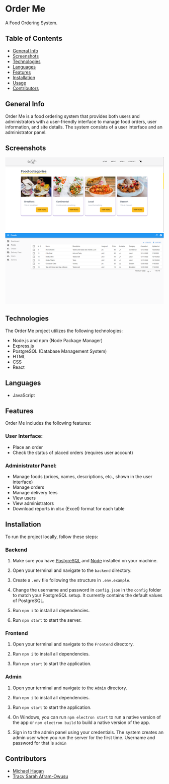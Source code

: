 # Order Me

A Food Ordering System.

## Table of Contents

- [General Info](#general-info)
- [Screenshots](#screenshots)
- [Technologies](#technologies)
- [Languages](#languages)
- [Features](#features)
- [Installation](#installation)
- [Usage](#usage)
- [Contributors](#contributors)

## General Info

Order Me is a food ordering system that provides both users and administrators with a user-friendly interface to manage food orders, user information, and site details. The system consists of a user interface and an administrator panel.

## Screenshots

![Screenshot of User GUI](Screenshot.png)
![Screenshot of Administrator GUI](Screenshot2.png)

## Technologies

The Order Me project utilizes the following technologies:

- Node.js and npm (Node Package Manager)
- Express.js
- PostgreSQL (Database Management System)
- HTML
- CSS
- React

## Languages

- JavaScript

## Features

Order Me includes the following features:

### User Interface:

- Place an order
- Check the status of placed orders (requires user account)

### Administrator Panel:

- Manage foods (prices, names, descriptions, etc., shown in the user interface)
- Manage orders
- Manage delivery fees
- View users
- View administrators
- Download reports in xlsx (Excel) format for each table

## Installation

To run the project locally, follow these steps:

### Backend

1. Make sure you have [PostgreSQL](https://www.postgresql.org/download) and [Node](https://nodejs.org/en/download/) installed on your machine.

2. Open your terminal and navigate to the `backend` directory.

3. Create a `.env` file following the structure in `.env.example`.

4. Change the username and password in `config.json` in the `config` folder to match your PostgreSQL setup. It currently contains the default values of PostgreSQL.

5. Run `npm i` to install all dependencies.

6. Run `npm start` to start the server.

### Frontend

1. Open your terminal and navigate to the `Frontend` directory.

2. Run `npm i` to install all dependencies.

3. Run `npm start` to start the application.

### Admin

1. Open your terminal and navigate to the `Admin` directory.

2. Run `npm i` to install all dependencies.

3. Run `npm start` to start the application.

4. On Windows, you can run `npm electron start` to run a native version of the app or `npm electron build` to build a native version of the app.

5. Sign in to the admin panel using your credentials. The system creates an admin user when you run the server for the first time. Username and password for that is `admin`

## Contributors

- [Michael Hagan](https://github.com/michaelhagan)
- [Tracy Sarah Afram-Owusu](https://github.com/tracy1-sarah)

